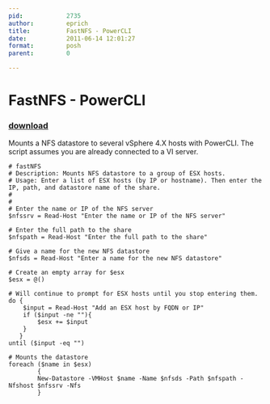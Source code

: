 ```yaml
---
pid:            2735
author:         eprich
title:          FastNFS - PowerCLI
date:           2011-06-14 12:01:27
format:         posh
parent:         0

---
```


# FastNFS - PowerCLI

### [download](Scripts\2735.ps1)

Mounts a NFS datastore to several vSphere 4.X hosts with PowerCLI. The script assumes you are already connected to a VI server.

```posh
# fastNFS
# Description: Mounts NFS datastore to a group of ESX hosts.
# Usage: Enter a list of ESX hosts (by IP or hostname). Then enter the IP, path, and datastore name of the share.
#
#
# Enter the name or IP of the NFS server
$nfssrv = Read-Host "Enter the name or IP of the NFS server"
 
# Enter the full path to the share
$nfspath = Read-Host "Enter the full path to the share"
 
# Give a name for the new NFS datastore
$nfsds = Read-Host "Enter a name for the new NFS datastore"
 
# Create an empty array for $esx
$esx = @()
 
# Will continue to prompt for ESX hosts until you stop entering them.
do {
    $input = Read-Host "Add an ESX host by FQDN or IP"
    if ($input -ne ""){
        $esx += $input
    }
   }
until ($input -eq "")
 
# Mounts the datastore
foreach ($name in $esx)
        {
        New-Datastore -VMHost $name -Name $nfsds -Path $nfspath -Nfshost $nfssrv -Nfs
        }
```
